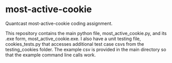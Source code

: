 # most-active-cookie
Quantcast most-active-cookie coding assignment.

This repository contains the main python file, most_active_cookie.py, and its .exe form, most_active_cookie.exe. I also have a unit testing file, 
cookies_tests.py that accesses additional test case csvs from the testing_cookies folder. The example csv is provided in the main directory so that
the example command line calls work.


